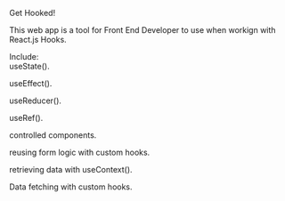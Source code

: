 Get Hooked!  

This web app is a tool for Front End Developer to use when workign with React.js Hooks.  

Include:  
  useState(). 
  
  useEffect(). 
  
  useReducer(). 
  
  useRef(). 
  
  controlled components. 
  
  reusing form logic with custom hooks. 
  
  retrieving data with useContext(). 
  
  Data fetching with custom hooks. 
  

